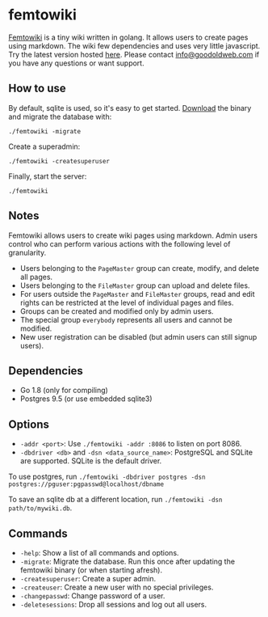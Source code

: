 femtowiki
=========

[Femtowiki](http://www.goodoldweb.com) is a tiny wiki written in golang. It allows users to create pages using markdown.
The wiki few dependencies and uses very little javascript.
Try the latest version hosted [here](https://wiki.goodoldweb.com). Please contact [info@goodoldweb.com](mailto:info@goodoldweb.com)
if you have any questions or want support.

How to use
----------

By default, sqlite is used, so it's easy to get started.
[Download](https://github.com/s-gv/femtowiki/releases) the binary and migrate the database with:

```
./femtowiki -migrate
```

Create a superadmin:

```
./femtowiki -createsuperuser
```

Finally, start the server:

```
./femtowiki
```

Notes
-----

Femtowiki allows users to create wiki pages using markdown.
Admin users control who can perform various actions with the following level of granularity.

- Users belonging to the `PageMaster` group can create, modify, and delete all pages.
- Users belonging to the `FileMaster` group can upload and delete files.
- For users outside the `PageMaster` and `FileMaster` groups, read and edit rights can be restricted at the level
of individual pages and files.
- Groups can be created and modified only by admin users.
- The special group `everybody` represents all users and cannot be modified.
- New user registration can be disabled (but admin users can still signup users).


Dependencies
------------

- Go 1.8 (only for compiling)
- Postgres 9.5 (or use embedded sqlite3)

Options
-------

- `-addr <port>`: Use `./femtowiki -addr :8086` to listen on port 8086.
- `-dbdriver <db>` and `-dsn <data_source_name>`: PostgreSQL and SQLite are supported. SQLite is the default driver.

To use postgres, run `./femtowiki -dbdriver postgres -dsn postgres://pguser:pgpasswd@localhost/dbname`

To save an sqlite db at a different location, run `./femtowiki -dsn path/to/mywiki.db`.

Commands
--------

- `-help`: Show a list of all commands and options.
- `-migrate`: Migrate the database. Run this once after updating the femtowiki binary (or when starting afresh).
- `-createsuperuser`: Create a super admin.
- `-createuser`: Create a new user with no special privileges.
- `-changepasswd`: Change password of a user.
- `-deletesessions`: Drop all sessions and log out all users.
